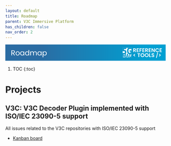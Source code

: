 ```yaml
---
layout: default
title: Roadmap
parent: V3C Immersive Platform
has_children: false
nav_order: 2
---
```

<img src="../../assets/images/Banner_Roadmap.png" /> 

1. TOC
{:toc}

# Projects
## V3C: V3C Decoder Plugin implemented with ISO/IEC 23090-5 support

All issues related to the V3C repositories with ISO/IEC 23090-5 support
* [Kanban board](https://github.com/orgs/5G-MAG/projects/38)
